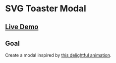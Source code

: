 # SVG Toaster Modal

## [Live Demo](https://codepen.io/borntofrappe/full/dEPJwY)

## Goal

Create a modal inspired by [this delightful animation](https://dribbble.com/shots/5832018-Your-data-is-ready).
